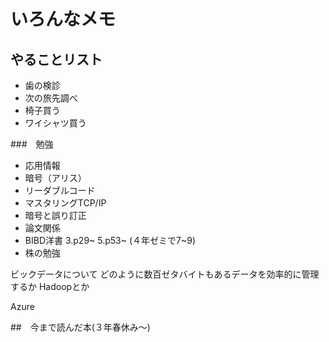 # いろんなメモ

## やることリスト
* 歯の検診
* 次の旅先調べ
* 椅子買う
* ワイシャツ買う

###　勉強
* 応用情報
* 暗号（アリス）
* リーダブルコード
* マスタリングTCP/IP
* 暗号と誤り訂正
* 論文関係
* BIBD洋書 3.p29~  5.p53~ (４年ゼミで7~9)
* 株の勉強
  
ビックデータについて
どのように数百ゼタバイトもあるデータを効率的に管理するか
Hadoopとか

Azure

##　今まで読んだ本(３年春休み～)

